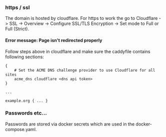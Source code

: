 ### https / ssl

The domain is hosted by cloudflare. For https to work the go to Cloudflare -> SSL -> Overview -> Configure SSL/TLS Encryption -> Set mode to Full or Full (Strict).

#### Error message: Page isn't redirected properly
Follow steps above in cloudflare and make sure the caddyfile contains following sections:
```caddyfile
{
    # Set the ACME DNS challenge provider to use Cloudflare for all sites
    acme_dns cloudflare <dns api token>
}

...

example.org { ... }
```

### Passwords etc...

Passwords are stored via docker secrets which are used in the docker-compose.yaml.